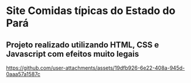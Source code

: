 # Site Comidas típicas do Estado do Pará

## Projeto realizado utilizando HTML, CSS e Javascript com efeitos muito legais

https://github.com/user-attachments/assets/19dfb926-6e22-408a-945d-0aaa57a1587c
